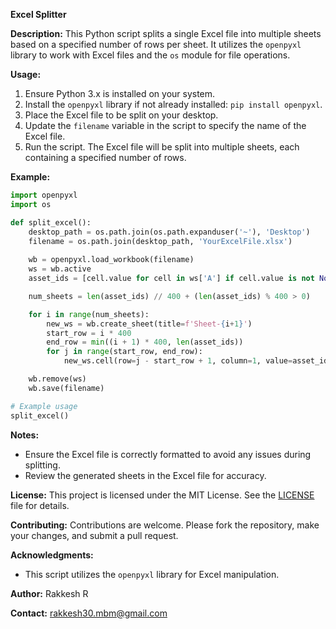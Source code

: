 **Excel Splitter**

**Description:**
This Python script splits a single Excel file into multiple sheets based on a specified number of rows per sheet. It utilizes the `openpyxl` library to work with Excel files and the `os` module for file operations.

**Usage:**
1. Ensure Python 3.x is installed on your system.
2. Install the `openpyxl` library if not already installed: `pip install openpyxl`.
3. Place the Excel file to be split on your desktop.
4. Update the `filename` variable in the script to specify the name of the Excel file.
5. Run the script. The Excel file will be split into multiple sheets, each containing a specified number of rows.

**Example:**
```python
import openpyxl
import os

def split_excel():
    desktop_path = os.path.join(os.path.expanduser('~'), 'Desktop')
    filename = os.path.join(desktop_path, 'YourExcelFile.xlsx')
    
    wb = openpyxl.load_workbook(filename)
    ws = wb.active
    asset_ids = [cell.value for cell in ws['A'] if cell.value is not None]

    num_sheets = len(asset_ids) // 400 + (len(asset_ids) % 400 > 0)

    for i in range(num_sheets):
        new_ws = wb.create_sheet(title=f'Sheet-{i+1}')
        start_row = i * 400
        end_row = min((i + 1) * 400, len(asset_ids))
        for j in range(start_row, end_row):
            new_ws.cell(row=j - start_row + 1, column=1, value=asset_ids[j])

    wb.remove(ws)
    wb.save(filename)

# Example usage
split_excel()
```

**Notes:**
- Ensure the Excel file is correctly formatted to avoid any issues during splitting.
- Review the generated sheets in the Excel file for accuracy.


**License:**
This project is licensed under the MIT License. See the [LICENSE](LICENSE) file for details.

**Contributing:**
Contributions are welcome. Please fork the repository, make your changes, and submit a pull request.

**Acknowledgments:**
- This script utilizes the `openpyxl` library for Excel manipulation.


**Author:**
Rakkesh R

**Contact:**
rakkesh30.mbm@gmail.com

